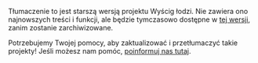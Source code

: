 Tłumaczenie to jest starszą wersją projektu Wyścig łodzi. Nie zawiera ono najnowszych treści i funkcji, ale będzie tymczasowo dostępne w [tej wersji](images/boat-race-pl-PL.pdf), zanim zostanie zarchiwizowane. 

Potrzebujemy Twojej pomocy, aby zaktualizować i przetłumaczyć takie projekty! Jeśli możesz nam pomóc, [poinformuj nas tutaj](http://rpf.io/translators).
